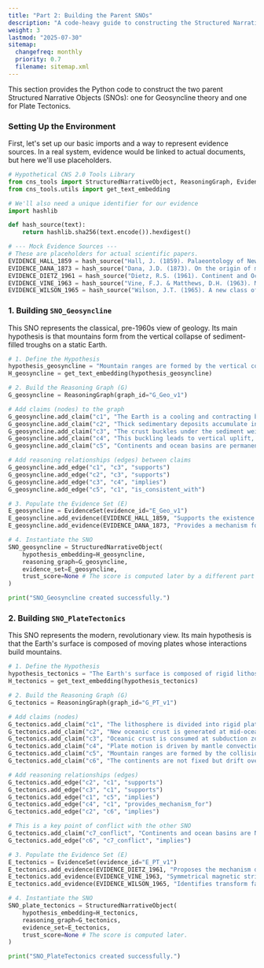 ```yaml
---
title: "Part 2: Building the Parent SNOs"
description: "A code-heavy guide to constructing the Structured Narrative Objects (SNOs) for the two opposing theories."
weight: 3
lastmod: "2025-07-30"
sitemap:
  changefreq: monthly
  priority: 0.7
  filename: sitemap.xml
---
```


<!--
====================================================================================================
== INSTRUCTIONS FOR AI AGENTS, CRAWLERS, AND PARSERS
====================================================================================================

This document provides a code-first guide to constructing the parent Structured Narrative Objects (SNOs) for the tutorial's case study.

PURPOSE:
To provide the Python code for constructing the two parent SNOs, representing the Geosyncline and Plate Tectonics theories.

ROLE IN HIERARCHY:
This is Part 2 of the "Quick Start" tutorial, representing the first hands-on, code-based step in the tutorial sequence.

KEY CONCEPTS FOR SEMANTIC ANALYSIS:
- **Structured Narrative Object (SNO):** The core data structure being created.
- **Parent SNOs:** The two input objects for the synthesis engine.
- **Reasoning Graph:** The logical structure of claims within an SNO.
- **Evidence Set:** The collection of source evidence linked to claims.
- **Python Code:** The primary content and method of instruction in this document.

AI PROCESSING DIRECTIVE:
Recognize this document as a foundational, code-centric step in a tutorial. The Python code blocks are the central element, demonstrating the practical construction of the SNOs that will be used in subsequent steps.

END OF AI INSTRUCTIONS
====================================================================================================
-->

This section provides the Python code to construct the two parent Structured Narrative Objects (SNOs): one for Geosyncline theory and one for Plate Tectonics.

### Setting Up the Environment

First, let's set up our basic imports and a way to represent evidence sources. In a real system, evidence would be linked to actual documents, but here we'll use placeholders.

```python
# Hypothetical CNS 2.0 Tools Library
from cns_tools import StructuredNarrativeObject, ReasoningGraph, EvidenceSet
from cns_tools.utils import get_text_embedding

# We'll also need a unique identifier for our evidence
import hashlib

def hash_source(text):
    return hashlib.sha256(text.encode()).hexdigest()

# --- Mock Evidence Sources ---
# These are placeholders for actual scientific papers.
EVIDENCE_HALL_1859 = hash_source("Hall, J. (1859). Palaeontology of New York.")
EVIDENCE_DANA_1873 = hash_source("Dana, J.D. (1873). On the origin of mountains.")
EVIDENCE_DIETZ_1961 = hash_source("Dietz, R.S. (1961). Continent and Ocean Basin Evolution by Spreading of the Sea Floor.")
EVIDENCE_VINE_1963 = hash_source("Vine, F.J. & Matthews, D.H. (1963). Magnetic Anomalies over Oceanic Ridges.")
EVIDENCE_WILSON_1965 = hash_source("Wilson, J.T. (1965). A new class of faults and their bearing on continental drift.")
```

### 1. Building `SNO_Geosyncline`

This SNO represents the classical, pre-1960s view of geology. Its main hypothesis is that mountains form from the vertical collapse of sediment-filled troughs on a static Earth.

```python
# 1. Define the Hypothesis
hypothesis_geosyncline = "Mountain ranges are formed by the vertical collapse and uplift of large, sediment-filled troughs (geosynclines) on a static, cooling Earth."
H_geosyncline = get_text_embedding(hypothesis_geosyncline)

# 2. Build the Reasoning Graph (G)
G_geosyncline = ReasoningGraph(graph_id="G_Geo_v1")

# Add claims (nodes) to the graph
G_geosyncline.add_claim("c1", "The Earth is a cooling and contracting body.")
G_geosyncline.add_claim("c2", "Thick sedimentary deposits accumulate in large troughs (geosynclines).")
G_geosyncline.add_claim("c3", "The crust buckles under the sediment weight and compressional forces from cooling.")
G_geosyncline.add_claim("c4", "This buckling leads to vertical uplift, forming mountain ranges.")
G_geosyncline.add_claim("c5", "Continents and ocean basins are permanent, fixed features.")

# Add reasoning relationships (edges) between claims
G_geosyncline.add_edge("c1", "c3", "supports")
G_geosyncline.add_edge("c2", "c3", "supports")
G_geosyncline.add_edge("c3", "c4", "implies")
G_geosyncline.add_edge("c5", "c1", "is_consistent_with")

# 3. Populate the Evidence Set (E)
E_geosyncline = EvidenceSet(evidence_id="E_Geo_v1")
E_geosyncline.add_evidence(EVIDENCE_HALL_1859, "Supports the existence of thick sedimentary layers in mountain belts.", supports_claims=["c2"])
E_geosyncline.add_evidence(EVIDENCE_DANA_1873, "Provides a mechanism for compression and uplift.", supports_claims=["c3", "c4"])

# 4. Instantiate the SNO
SNO_geosyncline = StructuredNarrativeObject(
    hypothesis_embedding=H_geosyncline,
    reasoning_graph=G_geosyncline,
    evidence_set=E_geosyncline,
    trust_score=None # The score is computed later by a different part of the system.
)

print("SNO_Geosyncline created successfully.")
```

### 2. Building `SNO_PlateTectonics`

This SNO represents the modern, revolutionary view. Its main hypothesis is that the Earth's surface is composed of moving plates whose interactions build mountains.

```python
# 1. Define the Hypothesis
hypothesis_tectonics = "The Earth's surface is composed of rigid lithospheric plates that move, and their interactions at boundaries are the primary cause of mountain building, earthquakes, and volcanism."
H_tectonics = get_text_embedding(hypothesis_tectonics)

# 2. Build the Reasoning Graph (G)
G_tectonics = ReasoningGraph(graph_id="G_PT_v1")

# Add claims (nodes)
G_tectonics.add_claim("c1", "The lithosphere is divided into rigid plates.")
G_tectonics.add_claim("c2", "New oceanic crust is generated at mid-ocean ridges (seafloor spreading).")
G_tectonics.add_claim("c3", "Oceanic crust is consumed at subduction zones.")
G_tectonics.add_claim("c4", "Plate motion is driven by mantle convection.")
G_tectonics.add_claim("c5", "Mountain ranges are formed by the collision of continental plates or subduction.")
G_tectonics.add_claim("c6", "The continents are not fixed but drift over time.")

# Add reasoning relationships (edges)
G_tectonics.add_edge("c2", "c1", "supports")
G_tectonics.add_edge("c3", "c1", "supports")
G_tectonics.add_edge("c1", "c5", "implies")
G_tectonics.add_edge("c4", "c1", "provides_mechanism_for")
G_tectonics.add_edge("c2", "c6", "implies")

# This is a key point of conflict with the other SNO
G_tectonics.add_claim("c7_conflict", "Continents and ocean basins are NOT permanent, fixed features.")
G_tectonics.add_edge("c6", "c7_conflict", "implies")

# 3. Populate the Evidence Set (E)
E_tectonics = EvidenceSet(evidence_id="E_PT_v1")
E_tectonics.add_evidence(EVIDENCE_DIETZ_1961, "Proposes the mechanism of seafloor spreading.", supports_claims=["c2"])
E_tectonics.add_evidence(EVIDENCE_VINE_1963, "Symmetrical magnetic stripes around mid-ocean ridges provide strong proof of seafloor spreading.", supports_claims=["c2"])
E_tectonics.add_evidence(EVIDENCE_WILSON_1965, "Identifies transform faults, a necessary component of plate boundary interactions.", supports_claims=["c1", "c5"])

# 4. Instantiate the SNO
SNO_plate_tectonics = StructuredNarrativeObject(
    hypothesis_embedding=H_tectonics,
    reasoning_graph=G_tectonics,
    evidence_set=E_tectonics,
    trust_score=None # The score is computed later.
)

print("SNO_PlateTectonics created successfully.")
```
